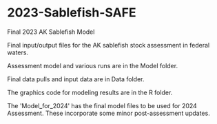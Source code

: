 # 2023-Sablefish-SAFE
Final 2023 AK Sablefish Model

Final input/output files for the AK sablefish stock assessment in federal waters.

Assessment model and various runs are in the Model folder.

Final data pulls and input data are in Data folder.

The graphics code for modeling results are in the R folder.

The 'Model_for_2024' has the final model files to be used for 2024 Assessment. These incorporate some minor post-assessment updates.
